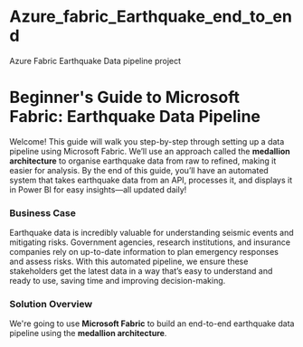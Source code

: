 # Azure_fabric_Earthquake_end_to_end
Azure Fabric Earthquake Data pipeline  project


# Beginner's Guide to Microsoft Fabric: Earthquake Data Pipeline

Welcome! This guide will walk you step-by-step through setting up a data pipeline using Microsoft Fabric. We’ll use an approach called the **medallion architecture** to organise earthquake data from raw to refined, making it easier for analysis. By the end of this guide, you’ll have an automated system that takes earthquake data from an API, processes it, and displays it in Power BI for easy insights—all updated daily!

### Business Case

Earthquake data is incredibly valuable for understanding seismic events and mitigating risks. Government agencies, research institutions, and insurance companies rely on up-to-date information to plan emergency responses and assess risks. With this automated pipeline, we ensure these stakeholders get the latest data in a way that’s easy to understand and ready to use, saving time and improving decision-making.

### Solution Overview

We're going to use **Microsoft Fabric** to build an end-to-end earthquake data pipeline using the **medallion architecture**.

